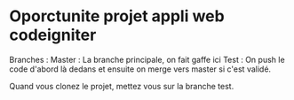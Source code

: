# Oporctunite projet appli web codeigniter

Branches :
Master : La branche principale, on fait gaffe ici
Test : On push le code d'abord là dedans et ensuite on merge vers master si c'est validé.

Quand vous clonez le projet, mettez vous sur la branche test.